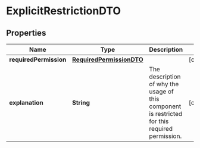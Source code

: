 

# ExplicitRestrictionDTO

## Properties

Name | Type | Description | Notes
------------ | ------------- | ------------- | -------------
**requiredPermission** | [**RequiredPermissionDTO**](RequiredPermissionDTO.md) |  |  [optional]
**explanation** | **String** | The description of why the usage of this component is restricted for this required permission. |  [optional]



